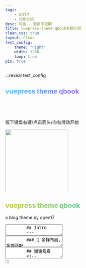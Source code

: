 ```yaml
---
tags: 
    - 幻灯片
    - 功能介绍
desc: 可能...更新不定期
title: vuepress-theme-qbook主题介绍
clean_css: true
layout: Clean
test_config:
    theme: "night"  
    width: 1200
    loop: true
pin: true
---
```


:::reveal test_config
<section data-auto-animate>
  <h2 style="  background: -webkit-linear-gradient( 120deg, #bd34fe 30%, #41d1ff );
    -webkit-background-clip: text;
    background-clip: text;
    -webkit-text-fill-color: transparent">vuepress theme qbook</h2>
  <p style="margin-top:15%">按下键盘右键/点击箭头/向右滑动开始</p>
</section>
<section data-auto-animate>
<img src="/icon/android-chrome-512x512.png" width="200"/>
  <h2 style="font-weight:800;    background: linear-gradient(90deg, rgba(2,0,36,1) 0%, rgba(202,203,72,1) 0%, rgba(0,212,255,1) 100%);;
    -webkit-background-clip: text;
    background-clip: text;
    -webkit-text-fill-color: transparent">vuepress theme qbook</h2>
  <p >a blog theme by open17</p>
</section>
      <section data-markdown data-auto-animate>
        <textarea data-template>
        ## Intro
        ---
        ## Intro
        - 📦 开箱即用
        - 🎨 个性化配置
        - 📚 Markdown增强
        - 🌟 多样布局,多端适配
        ---
        ## Intro
        ### 📦 开箱即用
        ---
        ### 📦 开箱即用
        最简单的配置只需7行
        ```js [1-4]
        //config.js
        module.exports = {
          theme: 'vuepress-theme-qbook',
        }
        ```
        <!-- .element: data-id="code-animation" -->
        ---
        ### 📦 开箱即用
        最简单的配置只需7行
        ```js [1-7]
        //config.js
        module.exports = {
          theme: 'vuepress-theme-qbook',
          themeConfig: {
            avatar: "https://avatars.githubusercontent.com/u/125687556?v=4"
          }
        }
        ```
        <!-- .element: data-id="code-animation" -->
        ---
        ### 📦 开箱即用
        ```js [5]
        //config.js
        module.exports = {
          theme: 'vuepress-theme-qbook',
          themeConfig: {
            avatar: "https://avatars.githubusercontent.com/u/125687556?v=4"
          }
        }
        ```
        <!-- .element: data-id="code-animation" -->
        填入你的头像图片的链接即可
        ---
        ### 📦 开箱即用
        We also provide [a quickstart template](https://github.com/open17/vuepress-theme-qbook-template) which allow you to get started with vuepress-theme-qbook and vuepress in a few minutes
        ---
        ## Intro
        ### 📦 开箱即用
        ### 🎨 个性化配置
        ---
        ### 🎨 个性化配置
        ---
        ### 🎨 个性化配置
        - sns图标
        - 首页轮播图
        - 博客卡片背景图,展示图与蒙版
        - 首页壁纸,头像,昵称与格言
        - 博客分页文字,每页展示数量等
        - 主题颜色样式
        - 导航栏侧边栏多样配置
        - 通知消息自定义
        - ...
        ---
        ## Intro
        ### 🎨 个性化配置
        ### 📚 Markdown增强
        ---
        ### 📚 Markdown增强
        ---
        ### 📚 Markdown增强
        - 幻灯片支持(基于reveal.js)
        - mermaid图表
        - 代码块高亮与复制
        - katex公式
        - footnote脚注
        - 常用容器
        - emoji
        - ...
        ---
        ## Intro
        ### 📚 Markdown增强
        ### 🌟 多样布局,多端适配
        ---
        ### 🌟 多样布局,多端适配
        ---
        ### 🌟 多样布局,多端适配
        - 支持多布局混合使用
        - PC,移动端,平板端响应式
        </textarea>
        </section>
        <section data-auto-animate>
        <section data-markdown data-auto-animate>
        <textarea data-template>
        ### 🌟 多样布局,多端适配
        向下滑动查看更多
        ---
        ### 🌟 多样布局,多端适配
        ### 🌟 布局介绍
        向下滑动查看更多
        ---
        ### 🌟 布局介绍
        #### 博客布局
        - 所有在posts文件下的都会默认为博客布局的文章  
        - 博客首页支持头像,sns,轮播背景等     
        - 支持博客文章分页展示,排序与置顶   
        - 支持tags分类,查看与搜索
        - ...   
        ---
        ### 🌟 布局介绍
        #### 文档布局
        - 所有不在posts文件夹下的会默认为文档布局
        - 文档布局会显示侧边栏
        - 同时取消文章背景图片,描述等
        - 注重简洁与可读性
        ---
        ### 🌟 布局介绍
        #### 纯净布局
        - 需要使用`layout:Clean`声明  
        - 主题自带的组件将只展示topbar   
        - 同时不再渲染css主题
        - 通常用于特殊文章的展示
        - 比如这里的幻灯片Intro就在纯净布局下  
        </textarea>
        </section>
        </section>
        <section data-markdown data-auto-animate>
        <textarea data-template>
        ## 谢谢观看
        <!-- .element:  class="fragment" data-fragment-index="1" -->
        #### [查看示例](https://blog.open17.vip/)
        <!-- .element:  class="fragment" data-fragment-index="2" -->
        #### [查看文档](/docs)
        <!-- .element:  class="fragment" data-fragment-index="3" -->
        #### [再看一遍](#/0)
        <!-- .element:  class="fragment" data-fragment-index="4" -->
        </textarea>
        </section>
  </textarea>
      </section>
:::